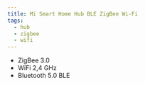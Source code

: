 ```yaml
---
title: Mi Smart Home Hub BLE ZigBee Wi-Fi
tags:
  - hub
  - zigbee
  - wifi
---
```


- ZigBee 3.0
- WiFi 2,4 GHz
- Bluetooth 5.0 BLE
